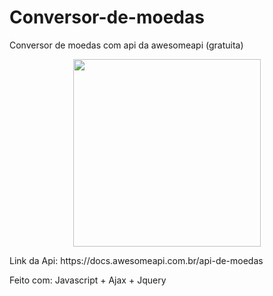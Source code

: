 # Conversor-de-moedas
Conversor de moedas com api da awesomeapi (gratuita) 
<p align="center">
<a href="https://rubenfilipe07.github.io/Conversor/index.html">  <img src="https://rubenfilipe07.github.io/imagens/conversor.png" width="300">
  </a>
</p> 
Link da Api: https://docs.awesomeapi.com.br/api-de-moedas

Feito com: Javascript + Ajax + Jquery
